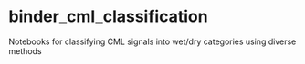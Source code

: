 # binder_cml_classification
Notebooks for classifying CML signals into wet/dry categories using diverse methods
